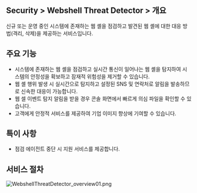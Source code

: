## Security > Webshell Threat Detector > 개요

신규 또는 운영 중인 시스템에 존재하는 웹 셸을 점검하고 발견된 웹 셸에 대한 대응 방법(격리, 삭제)을 제공하는 서비스입니다.

## 주요 기능

* 시스템에 존재하는 웹 셸을 점검하고 실시간 통신이 일어나는 웹 셸을 탐지하여 시스템의 안정성을 확보하고 잠재적 위험성을 제거할 수 있습니다.
* 웹 셸 행위 발생 시 실시간으로 탐지하고 설정된 SNS 및 연락처로 알림을 발송하므로 신속한 대응이 가능합니다.
* 웹 셀 이벤트 탐지 알림을 받을 경우 콘솔 화면에서 빠르게 의심 파일을 확인할 수 있습니다.
* 고객에게 안정적 서비스를 제공하여 기업 이미지 향상에 기여할 수 있습니다.

## 특이 사항

* 점검 에이전트 중단 시 지원 서비스를 제공합니다.

## 서비스 절차

![WebshellThreatDetector_overview01.png](https://static.toastoven.net/prod_webshellthreatdetector/WebshellThreatDetector_overview01.png)
